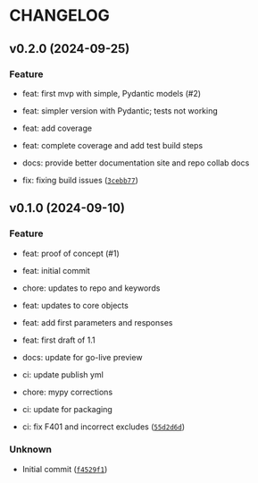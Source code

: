 # CHANGELOG

## v0.2.0 (2024-09-25)

### Feature

* feat: first mvp with simple, Pydantic models (#2)

* feat: simpler version with Pydantic; tests not working
* feat: add coverage
* feat: complete coverage and add test build steps
* docs: provide better documentation site and repo collab docs
* fix: fixing build issues ([`3cebb77`](https://github.com/kmbhm1/PyJAS/commit/3cebb77cc5225d73f5414dce181edf53a453f49d))

## v0.1.0 (2024-09-10)

### Feature

* feat: proof of concept (#1)

* feat: initial commit
* chore: updates to repo and keywords
* feat: updates to core objects
* feat: add first parameters and responses
* feat: first draft of 1.1
* docs: update for go-live preview
* ci: update publish yml
* chore: mypy corrections
* ci: update for packaging
* ci: fix F401 and incorrect excludes ([`55d2d6d`](https://github.com/kmbhm1/PyJAS/commit/55d2d6d2cdf5d17d49c3e9c3036b872542514a87))

### Unknown

* Initial commit ([`f4529f1`](https://github.com/kmbhm1/PyJAS/commit/f4529f137e9dfbccc15c8eb6a0587f25f4106f0b))
